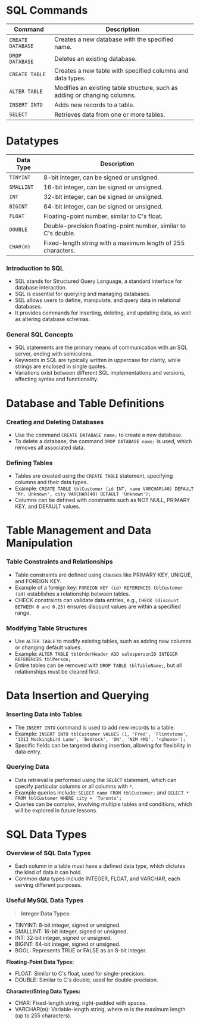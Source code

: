# SQL Commands
|Command|Description|
|---|---|
|`CREATE DATABASE`|Creates a new database with the specified name.|
|`DROP DATABASE`|Deletes an existing database.|
|`CREATE TABLE`|Creates a new table with specified columns and data types.|
|`ALTER TABLE`|Modifies an existing table structure, such as adding or changing columns.|
|`INSERT INTO`|Adds new records to a table.|
|`SELECT`|Retrieves data from one or more tables.|
# Datatypes
|Data Type|Description|
|---|---|
|`TINYINT`|8-bit integer, can be signed or unsigned.|
|`SMALLINT`|16-bit integer, can be signed or unsigned.|
|`INT`|32-bit integer, can be signed or unsigned.|
|`BIGINT`|64-bit integer, can be signed or unsigned.|
|`FLOAT`|Floating-point number, similar to C's float.|
|`DOUBLE`|Double-precision floating-point number, similar to C's double.|
|`CHAR(m)`|Fixed-length string with a maximum length of 255 characters.|

### Introduction to SQL

- SQL stands for Structured Query Language, a standard interface for database interaction.
- SQL is essential for querying and managing databases.
- SQL allows users to define, manipulate, and query data in relational databases.
- It provides commands for inserting, deleting, and updating data, as well as altering database schemas.

### General SQL Concepts

- SQL statements are the primary means of communication with an SQL server, ending with semicolons.
- Keywords in SQL are typically written in uppercase for clarity, while strings are enclosed in single quotes.
- Variations exist between different SQL implementations and versions, affecting syntax and functionality.

# Database and Table Definitions

### Creating and Deleting Databases

- Use the command `CREATE DATABASE name;` to create a new database.
- To delete a database, the command `DROP DATABASE name;` is used, which removes all associated data.

### Defining Tables

- Tables are created using the `CREATE TABLE` statement, specifying columns and their data types.
- Example: `CREATE TABLE tblCustomer (id INT, name VARCHAR(40) DEFAULT 'Mr. Unknown', city VARCHAR(40) DEFAULT 'Unknown');`
- Columns can be defined with constraints such as NOT NULL, PRIMARY KEY, and DEFAULT values.

# Table Management and Data Manipulation

### Table Constraints and Relationships

- Table constraints are defined using clauses like PRIMARY KEY, UNIQUE, and FOREIGN KEY.
- Example of a foreign key: `FOREIGN KEY (id) REFERENCES tblCustomer (id)` establishes a relationship between tables.
- CHECK constraints can validate data entries, e.g., `CHECK (discount BETWEEN 0 and 0.25)` ensures discount values are within a specified range.

### Modifying Table Structures

- Use `ALTER TABLE` to modify existing tables, such as adding new columns or changing default values.
- Example: `ALTER TABLE tblOrderHeader ADD salespersonID INTEGER REFERENCES tblPerson;`
- Entire tables can be removed with `DROP TABLE tblTableName;`, but all relationships must be cleared first.

# Data Insertion and Querying

### Inserting Data into Tables

- The `INSERT INTO` command is used to add new records to a table.
- Example: `INSERT INTO tblCustomer VALUES (1, 'Fred', 'Flintstone', '1313 Mockingbird Lane', 'Bedrock', 'ON', 'N2M 4M1', '<phone>');`
- Specific fields can be targeted during insertion, allowing for flexibility in data entry.

### Querying Data

- Data retrieval is performed using the `SELECT` statement, which can specify particular columns or all columns with `*`.
- Example queries include: `SELECT name FROM tblCustomer;` and `SELECT * FROM tblCustomer WHERE city = 'Toronto';`
- Queries can be complex, involving multiple tables and conditions, which will be explored in future lessons.

# SQL Data Types

### Overview of SQL Data Types

- Each column in a table must have a defined data type, which dictates the kind of data it can hold.
- Common data types include INTEGER, FLOAT, and VARCHAR, each serving different purposes.

### Useful MySQL Data Types

> ****Integer Data Types:****

- TINYINT: 8-bit integer, signed or unsigned.
- SMALLINT: 16-bit integer, signed or unsigned.
- INT: 32-bit integer, signed or unsigned.
- BIGINT: 64-bit integer, signed or unsigned.
- BOOL: Represents TRUE or FALSE as an 8-bit integer.

****Floating-Point Data Types:****

- FLOAT: Similar to C's float, used for single-precision.
- DOUBLE: Similar to C's double, used for double-precision.

****Character/String Data Types:****

- CHAR: Fixed-length string, right-padded with spaces.
- VARCHAR(m): Variable-length string, where m is the maximum length (up to 255 characters).